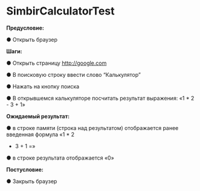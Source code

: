 # SimbirCalculatorTest

**Предусловие:**

●	Открыть браузер

**Шаги:**

●	Открыть страницу http://google.com

●	В поисковую строку ввести слово “Калькулятор”

●	Нажать на кнопку поиска

●	В открывшемся калькуляторе посчитать результат выражения: «1 * 2 - 3 + 1»

**Ожидаемый результат:**

●	в строке памяти (строка над результатом) отображается ранее введенная формула «1 * 2

- 3 + 1 =»

●	в строке результата отображается «0»

**Постусловие:**

●	Закрыть браузер
